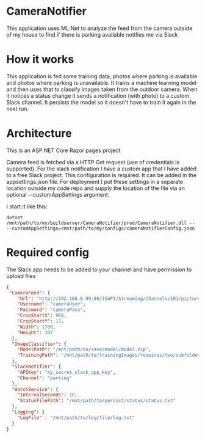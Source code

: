 # CameraNotifier
 This application uses ML.Net to analyze the feed from the camera outside of my house to find if there is parking available notifies me via Slack 

# How it works
This application is fed some training data, photos where parking is available and photos where parking is unavailable. It trains a machine learning model and then uses that to classify images taken from the outdoor camera.
When it notices a status change it sends a notification (with photo) to a custom Slack channel. It persists the model so it doesn't have to train it again in the next run.

# Architecture
This is an ASP.NET Core Razor pages project. 

Camera feed is fetched via a HTTP Get request (use of credentials is supported). For the slack notification I have a custom app that I have added to a free Slack project.
This configuration is required. It can be added in the appsettings.json file. For deployment I put these settings in a separate location outside my code repo and supply the location of the file via an optional --customAppSettings argument.

I start it like this:
```
dotnet /mnt/path/to/my/buildserver/CameraNotifier/prod/CameraNotifier.dll -- --customAppSettings=/mnt/path/to/my/configs/cameraNotifierConfig.json
```

# Required config 
The Slack app needs to be added to your channel and have permission to upload files

```json
{
 "CameraFeed": {
    "Url": "http://192.168.0.99:80/ISAPI/Streaming/Channels/101/picture",
    "Username": "cameraUser",
    "Password": "cameraPass",
    "CropStartX": 968,
    "CropStartY": 17,
    "Width": 1700,
    "Height": 307
  },
  "ImageClassifier": {
    "ModelPath": "/mnt/path/to/save/model/model.zip",
    "TrainingPath": "/mnt/path/to/trainingImages/requires/two/subfolders/car/nocar/etc"
  },
  "SlackNotifier": {
    "APIKey": "my_secret_slack_app_key",
    "Channel": "parking"
  },
  "WatchService": {
    "IntervalSeconds": 10,
    "StatusFilePath": "/mnt/path/to/persist/status/status.txt"
  },
  "Logging": {
	"LogFile" : "/mnt/path/to/log/file/log.txt"
  }  
}
```
